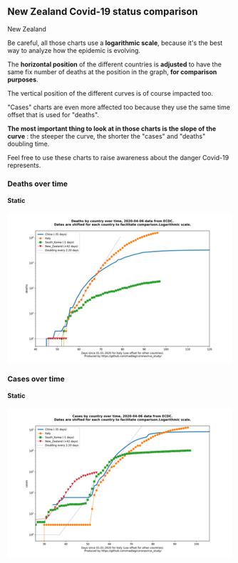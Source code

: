 ## New Zealand Covid-19 status comparison 

New Zealand



Be careful, all those charts use a **logarithmic scale**, because it's the best way to analyze how the epidemic is evolving.
 
The **horizontal position** of the different countries is **adjusted** to have the same fix number of deaths at the position in the graph, **for comparison purposes**.

The vertical position of the different curves is of course impacted too.

"Cases" charts are even more affected too because they use the same time offset that is used for "deaths".

**The most important thing to look at in those charts is the slope of the curve** : the steeper the curve, the shorter the "cases" and "deaths" doubling time.

Feel free to use these charts to raise awareness about the danger Covid-19 represents. 


 
### Deaths over time
 
#### Static
![New Zealand covid-19 deaths static chart](https://raw.githubusercontent.com/madlag/coronavirus_study/master/notebooks/graphs/2020-04-06/countries/New_Zealand/2020-04-06_New_Zealand_deaths.png "New Zealand covid-19 deaths static chart")   

 
### Cases over time
 
#### Static
![New Zealand covid-19 cases static chart](https://raw.githubusercontent.com/madlag/coronavirus_study/master/notebooks/graphs/2020-04-06/countries/New_Zealand/2020-04-06_New_Zealand_cases.png "New Zealand covid-19 cases static chart")   

